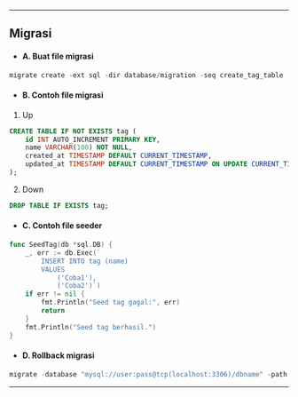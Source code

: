 ___
## **Migrasi**
- #### A. Buat file migrasi
```go
migrate create -ext sql -dir database/migration -seq create_tag_table
```

- #### B. Contoh file migrasi
1. Up
```sql
CREATE TABLE IF NOT EXISTS tag (
    id INT AUTO_INCREMENT PRIMARY KEY,
    name VARCHAR(100) NOT NULL,
    created_at TIMESTAMP DEFAULT CURRENT_TIMESTAMP,
    updated_at TIMESTAMP DEFAULT CURRENT_TIMESTAMP ON UPDATE CURRENT_TIMESTAMP
);
```
 2. Down
```sql
DROP TABLE IF EXISTS tag;
```

- #### C. Contoh file seeder
```go
func SeedTag(db *sql.DB) {
	_, err := db.Exec(`
        INSERT INTO tag (name)
        VALUES 
            ('Coba1'), 
            ('Coba2')`)
	if err != nil {
		fmt.Println("Seed tag gagal:", err)
		return
	}
	fmt.Println("Seed tag berhasil.")
}
```

- #### D. Rollback migrasi
```go
migrate -database "mysql://user:pass@tcp(localhost:3306)/dbname" -path database/migration down 1
```
___